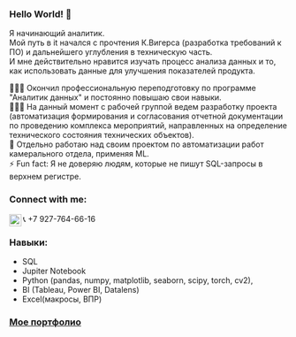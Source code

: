 ### Hello World! 👋
Я начинающий аналитик.   
Мой путь в it начался с прочтения К.Вигерса (разработка требований к ПО) и дальнейшего углубления в техническую часть.    
И мне действительно нравится изучать процесс анализа данных и то, как использовать данные для улучшения показателей продукта.  


👨🏻‍🎓 Окончил профессиональную переподготовку по программе "Аналитик данных" и постоянно повышаю свои навыки.  
👨🏻‍💼 На данный момент с рабочей группой ведем разработку проекта (автоматизация формирования и согласования отчетной документации по проведению комплекса мероприятий, направленных на определение технического состояния технических объектов).    
🔭 Отдельно работаю над своим проектом по автоматизации работ камерального отдела, применяя ML.  
⚡ Fun fact: Я не доверяю людям, которые не пишут SQL-запросы в верхнем регистре.
 
### Connect with me:

📞 +7 927-764-66-16
[<img align="left" alt="Nikolay-Karpov | Telegram" width="22px" src="https://cdn.jsdelivr.net/npm/simple-icons@v3/icons/telegram.svg" />][telegram]
 
### Навыки:
- SQL  
- Jupiter Notebook  
- Python (pandas, numpy, matplotlib, seaborn, scipy, torch, cv2), 
- BI (Tableau, Power BI, Datalens)
- Excel(макросы, ВПР)
 
### [Мое портфолио](https://github.com/Nikolay-Karpov/Portfolio)

<!--
⚡ <img align="left" alt="codeSTACKr's Github Stats" src="https://github-readme-stats.vercel.app/api?username=Nikolay-Karpov&show_icons=true&hide_border=true" />
-->

[telegram]: https://t.me/Karpov_Nikolay_A

